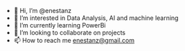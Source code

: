 - 👋 Hi, I’m @enestanz
- 👀 I’m interested in Data Analysis, AI and machine learning
- 🌱 I’m currently learning PowerBi 
- 💞️ I’m looking to collaborate on projects
- 📫 How to reach me enestanz@gmail.com

<!---
enestanz/enestanz is a ✨ special ✨ repository because its `README.md` (this file) appears on your GitHub profile.
You can click the Preview link to take a look at your changes.
--->
